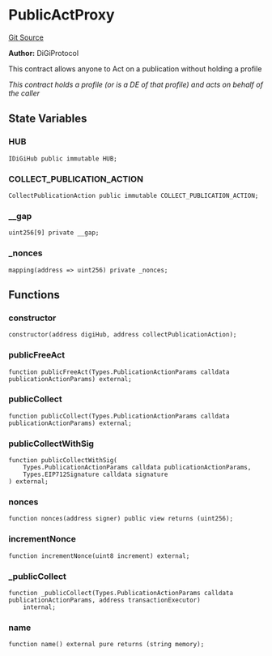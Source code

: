 # PublicActProxy
[Git Source](https://github.com/digiv3rse/core-contracts/blob/5454b58664fab805b6888a68ff40915d251f32f3/contracts/misc/PublicActProxy.sol)

**Author:**
DiGiProtocol

This contract allows anyone to Act on a publication without holding a profile

*This contract holds a profile (or is a DE of that profile) and acts on behalf of the caller*


## State Variables
### HUB

```solidity
IDiGiHub public immutable HUB;
```


### COLLECT_PUBLICATION_ACTION

```solidity
CollectPublicationAction public immutable COLLECT_PUBLICATION_ACTION;
```


### __gap

```solidity
uint256[9] private __gap;
```


### _nonces

```solidity
mapping(address => uint256) private _nonces;
```


## Functions
### constructor


```solidity
constructor(address digiHub, address collectPublicationAction);
```

### publicFreeAct


```solidity
function publicFreeAct(Types.PublicationActionParams calldata publicationActionParams) external;
```

### publicCollect


```solidity
function publicCollect(Types.PublicationActionParams calldata publicationActionParams) external;
```

### publicCollectWithSig


```solidity
function publicCollectWithSig(
    Types.PublicationActionParams calldata publicationActionParams,
    Types.EIP712Signature calldata signature
) external;
```

### nonces


```solidity
function nonces(address signer) public view returns (uint256);
```

### incrementNonce


```solidity
function incrementNonce(uint8 increment) external;
```

### _publicCollect


```solidity
function _publicCollect(Types.PublicationActionParams calldata publicationActionParams, address transactionExecutor)
    internal;
```

### name


```solidity
function name() external pure returns (string memory);
```

